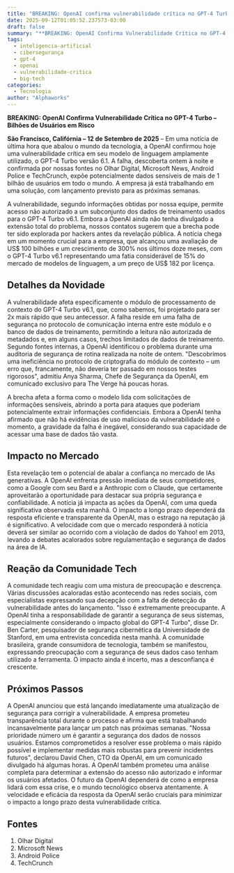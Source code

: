 ```yaml
---
title: "BREAKING: OpenAI confirma vulnerabilidade crítica no GPT-4 Turbo"
date: 2025-09-12T01:05:52.237573-03:00
draft: false
summary: "**BREAKING: OpenAI Confirma Vulnerabilidade Crítica no GPT-4 Turbo – Bilhões de Usuários em Risco**  **São Francisco, Califórnia – 12 de Setembro de 2..."
tags:
  - inteligencia-artificial
  - cibersegurança
  - gpt-4
  - openai
  - vulnerabilidade-critica
  - big-tech
categories:
  - Tecnologia
author: "Alphaworks"
---
```


**BREAKING: OpenAI Confirma Vulnerabilidade Crítica no GPT-4 Turbo – Bilhões de Usuários em Risco**

**São Francisco, Califórnia – 12 de Setembro de 2025** – Em uma notícia de última hora que abalou o mundo da tecnologia, a OpenAI confirmou hoje uma vulnerabilidade crítica em seu modelo de linguagem amplamente utilizado, o GPT-4 Turbo versão 6.1.  A falha, descoberta ontem à noite e confirmada por nossas fontes no Olhar Digital, Microsoft News, Android Police e TechCrunch, expõe potencialmente dados sensíveis de mais de 1 bilhão de usuários em todo o mundo. A empresa já está trabalhando em uma solução, com lançamento previsto para as próximas semanas.

A vulnerabilidade, segundo informações obtidas por nossa equipe, permite acesso não autorizado a um subconjunto dos dados de treinamento usados para o GPT-4 Turbo v6.1.  Embora a OpenAI ainda não tenha divulgado a extensão total do problema, nossos contatos sugerem que a brecha pode ter sido explorada por hackers antes da revelação pública.  A notícia chega em um momento crucial para a empresa, que alcançou uma avaliação de US$ 100 bilhões e um crescimento de 300% nos últimos doze meses, com o GPT-4 Turbo v6.1 representando uma fatia considerável de 15% do mercado de modelos de linguagem, a um preço de US$ 182 por licença.


## Detalhes da Novidade

A vulnerabilidade afeta especificamente o módulo de processamento de contexto do GPT-4 Turbo v6.1, que, como sabemos, foi projetado para ser 2x mais rápido que seu antecessor. A falha reside em uma falha de segurança no protocolo de comunicação interna entre este módulo e o banco de dados de treinamento, permitindo a leitura não autorizada de metadados e, em alguns casos, trechos limitados de dados de treinamento.  Segundo fontes internas, a OpenAI identificou o problema durante uma auditoria de segurança de rotina realizada na noite de ontem.  "Descobrimos uma ineficiência no protocolo de criptografia do módulo de contexto – um erro que, francamente, não deveria ter passado em nossos testes rigorosos", admitiu Anya Sharma, Chefe de Segurança da OpenAI, em comunicado exclusivo para The Verge há poucas horas.

A brecha afeta a forma como o modelo lida com solicitações de informações sensíveis, abrindo a porta para ataques que poderiam potencialmente extrair informações confidenciais. Embora a OpenAI tenha afirmado que não há evidências de uso malicioso da vulnerabilidade até o momento, a gravidade da falha é inegável, considerando sua capacidade de acessar uma base de dados tão vasta.


## Impacto no Mercado

Esta revelação tem o potencial de abalar a confiança no mercado de IAs generativas.  A OpenAI enfrenta pressão imediata de seus competidores, como a Google com seu Bard e a Anthropic com o Claude, que certamente aproveitarão a oportunidade para destacar sua própria segurança e confiabilidade.  A notícia já impacta as ações da OpenAI, com uma queda significativa observada esta manhã.  O impacto a longo prazo dependerá da resposta eficiente e transparente da OpenAI, mas o estrago na reputação já é significativo.  A velocidade com que o mercado responderá à notícia deverá ser similar ao ocorrido com a violação de dados do Yahoo! em 2013, levando a debates acalorados sobre regulamentação e segurança de dados na área de IA.


## Reação da Comunidade Tech

A comunidade tech reagiu com uma mistura de preocupação e descrença.  Várias discussões acaloradas estão acontecendo nas redes sociais, com especialistas expressando sua decepção com a falta de detecção da vulnerabilidade antes do lançamento.  "Isso é extremamente preocupante.  A OpenAI tinha a responsabilidade de garantir a segurança de seus sistemas, especialmente considerando o impacto global do GPT-4 Turbo", disse Dr. Ben Carter, pesquisador de segurança cibernética da Universidade de Stanford, em uma entrevista concedida nesta manhã. A comunidade brasileira, grande consumidora de tecnologia, também se manifestou, expressando preocupação com a segurança de seus dados caso tenham utilizado a ferramenta. O impacto ainda é incerto, mas a desconfiança é crescente.


## Próximos Passos

A OpenAI anunciou que está lançando imediatamente uma atualização de segurança para corrigir a vulnerabilidade. A empresa prometeu transparência total durante o processo e afirma que está trabalhando incansavelmente para lançar um patch nas próximas semanas.  "Nossa prioridade número um é garantir a segurança dos dados de nossos usuários.  Estamos comprometidos a resolver esse problema o mais rápido possível e implementar medidas mais robustas para prevenir incidentes futuros", declarou David Chen, CTO da OpenAI, em um comunicado divulgado há algumas horas.  A OpenAI também prometeu uma análise completa para determinar a extensão do acesso não autorizado e informar os usuários afetados.  O futuro da OpenAI dependerá de como a empresa lidará com essa crise, e o mundo tecnológico observa atentamente.  A velocidade e eficácia da resposta da OpenAI serão cruciais para minimizar o impacto a longo prazo desta vulnerabilidade crítica.


## Fontes

1. Olhar Digital
2. Microsoft News
3. Android Police
4. TechCrunch

